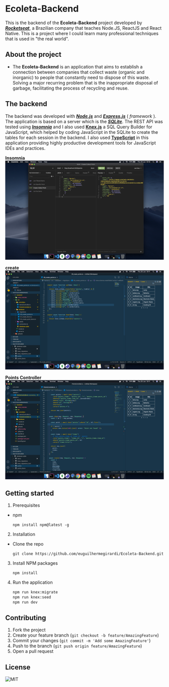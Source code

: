 # Ecoleta-Backend

This is the backend of the **Ecoleta-Backend** project developed by [**_Rocketseat_**](https://rocketseat.com.br/), a Brazilian company that teaches Node.JS, ReactJS and React Native.
This is a project where I could learn many professional techniques that is used in "the real world".

## About the project

- The **Ecoleta-Backend** is an application that aims to establish a connection between companies that collect waste (organic and inorganic) to people that constantly need to dispose of this waste. Solving a major recurring problem that is the inappropriate disposal of garbage, facilitating the process of recycling and reuse.

## The backend

The backend was developed with [**_Node.js_**](https://nodejs.org/en/) and [**_Express.js_**](https://expressjs.com/) ( _framework_ ). The application is based on a server which is the [**_SQLite_**](https://www.sqlite.org/index.html).
The REST API was tested using [**_Insomnia_**](https://insomnia.rest/) and I also used [**Knex.js**](http://knexjs.org/) a SQL Query Builder for JavaScript, which helped by coding JavaScript in the SQLite to create the tables for each session in the backend.
I also used [**TypeScript**](https://www.typescriptlang.org/) in this application providing highly productive development tools for JavaScript IDEs and practices.

**Insomnia**
![insomnia](.github/insomnia.png)

**create**
![create](.github/create.png)

**Points Controller**
![pointscontroller](.github/pointscontroller.png)

## Getting started

1.  Prerequisites

- npm

      npm install npm@latest -g

2. Installation

- Clone the repo

      git clone https://github.com/euguilhermegirardi/Ecoleta-Backend.git

3. Install NPM packages

       npm install

4. Run the application

       npm run knex:migrate
       npm run knex:seed
       npm run dev

## Contributing

1.  Fork the project
2.  Create your feature branch (`git checkout -b feature/AmazingFeature`)
3.  Commit your changes (`git commit -m 'Add some AmazingFeature'`)
4.  Push to the branch (`git push origin feature/AmazingFeature`)
5.  Open a pull request

## License

![MIT](https://img.shields.io/badge/License-MIT-blue.svg)
